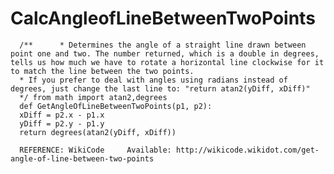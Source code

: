 # CalcAngleofLineBetweenTwoPoints
      /**      * Determines the angle of a straight line drawn between point one and two. The number returned, which is a double in degrees, tells us how much we have to rotate a horizontal line clockwise for it to match the line between the two points.     
      * If you prefer to deal with angles using radians instead of degrees, just change the last line to: "return atan2(yDiff, xDiff)"     
      */ from math import atan2,degrees      
      def GetAngleOfLineBetweenTwoPoints(p1, p2):         
      xDiff = p2.x - p1.x         
      yDiff = p2.y - p1.y         
      return degrees(atan2(yDiff, xDiff))                       
      
      REFERENCE: WikiCode     Available: http://wikicode.wikidot.com/get-angle-of-line-between-two-points     
